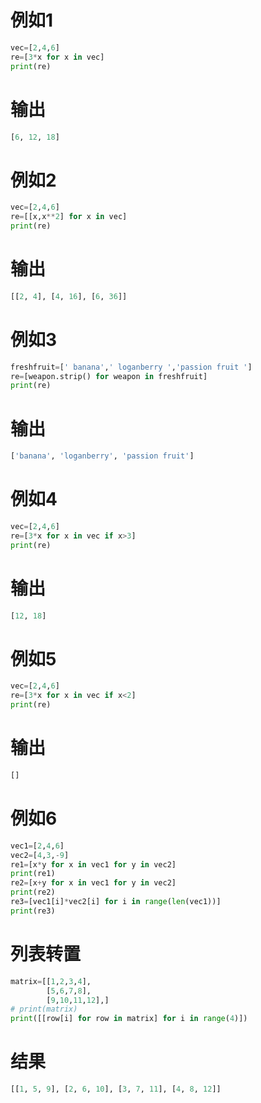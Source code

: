 # 例如1
```python
vec=[2,4,6]
re=[3*x for x in vec]
print(re)
```
# 输出
```python
[6, 12, 18]
```
# 例如2
```python
vec=[2,4,6]
re=[[x,x**2] for x in vec]
print(re)
```
# 输出
```python
[[2, 4], [4, 16], [6, 36]]
```
# 例如3
```python
freshfruit=[' banana',' loganberry ','passion fruit ']
re=[weapon.strip() for weapon in freshfruit]
print(re)
```
# 输出
```python
['banana', 'loganberry', 'passion fruit']
```
# 例如4
```python
vec=[2,4,6]
re=[3*x for x in vec if x>3]
print(re)
```
# 输出
```python
[12, 18]
```
# 例如5
```python
vec=[2,4,6]
re=[3*x for x in vec if x<2]
print(re)
```
# 输出
```python
[]
```
# 例如6
```python
vec1=[2,4,6]
vec2=[4,3,-9]
re1=[x*y for x in vec1 for y in vec2]
print(re1)
re2=[x+y for x in vec1 for y in vec2]
print(re2)
re3=[vec1[i]*vec2[i] for i in range(len(vec1))]
print(re3)
```
# 列表转置
```python
matrix=[[1,2,3,4],
        [5,6,7,8],
        [9,10,11,12],]
# print(matrix)
print([[row[i] for row in matrix] for i in range(4)])
```
# 结果
```python
[[1, 5, 9], [2, 6, 10], [3, 7, 11], [4, 8, 12]]
```
